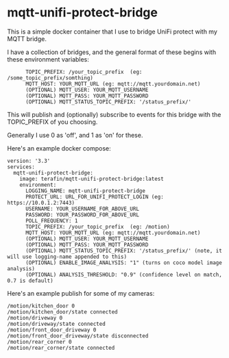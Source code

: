 # mqtt-unifi-protect-bridge

This is a simple docker container that I use to bridge UniFi protect with my MQTT bridge.

I have a collection of bridges, and the general format of these begins with these environment variables:

```
      TOPIC_PREFIX: /your_topic_prefix  (eg: /some_topic_prefix/somthing)
      MQTT_HOST: YOUR_MQTT_URL (eg: mqtt://mqtt.yourdomain.net)
      (OPTIONAL) MQTT_USER: YOUR_MQTT_USERNAME
      (OPTIONAL) MQTT_PASS: YOUR_MQTT_PASSWORD
      (OPTIONAL) MQTT_STATUS_TOPIC_PREFIX: '/status_prefix/' 
```

This will publish and (optionally) subscribe to events for this bridge with the TOPIC_PREFIX of you choosing.

Generally I use 0 as 'off', and 1 as 'on' for these.

Here's an example docker compose:

```
version: '3.3'
services:
  mqtt-unifi-protect-bridge:
    image: terafin/mqtt-unifi-protect-bridge:latest
    environment:
      LOGGING_NAME: mqtt-unifi-protect-bridge
      PROTECT_URL: URL_FOR_UNIFI_PROTECT_LOGIN (eg: https://10.0.1.2:7443)
      USERNAME: YOUR_USERNAME_FOR_ABOVE_URL
      PASSWORD: YOUR_PASSWORD_FOR_ABOVE_URL
      POLL_FREQUENCY: 1
      TOPIC_PREFIX: /your_topic_prefix  (eg: /motion)
      MQTT_HOST: YOUR_MQTT_URL (eg: mqtt://mqtt.yourdomain.net)
      (OPTIONAL) MQTT_USER: YOUR_MQTT_USERNAME
      (OPTIONAL) MQTT_PASS: YOUR_MQTT_PASSWORD
      (OPTIONAL) MQTT_STATUS_TOPIC_PREFIX: '/status_prefix/' (note, it will use logging-name appended to this)
      (OPTIONAL) ENABLE_IMAGE_ANALYSIS: "1" (turns on coco model image analysis)
      (OPTIONAL) ANALYSIS_THRESHOLD: "0.9" (confidence level on match, 0.7 is default)
```

Here's an example publish for some of my cameras:

```
/motion/kitchen_door 0
/motion/kitchen_door/state connected
/motion/driveway 0
/motion/driveway/state connected
/motion/front_door_driveway 0
/motion/front_door_driveway/state disconnected
/motion/rear_corner 0
/motion/rear_corner/state connected
```
